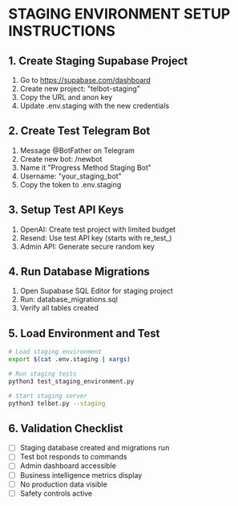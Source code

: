 
# STAGING ENVIRONMENT SETUP INSTRUCTIONS

## 1. Create Staging Supabase Project
1. Go to https://supabase.com/dashboard
2. Create new project: "telbot-staging"
3. Copy the URL and anon key
4. Update .env.staging with the new credentials

## 2. Create Test Telegram Bot
1. Message @BotFather on Telegram
2. Create new bot: /newbot
3. Name it "Progress Method Staging Bot"
4. Username: "your_staging_bot"
5. Copy the token to .env.staging

## 3. Setup Test API Keys
1. OpenAI: Create test project with limited budget
2. Resend: Use test API key (starts with re_test_)
3. Admin API: Generate secure random key

## 4. Run Database Migrations
1. Open Supabase SQL Editor for staging project
2. Run: database_migrations.sql
3. Verify all tables created

## 5. Load Environment and Test
```bash
# Load staging environment
export $(cat .env.staging | xargs)

# Run staging tests
python3 test_staging_environment.py

# Start staging server
python3 telbot.py --staging
```

## 6. Validation Checklist
- [ ] Staging database created and migrations run
- [ ] Test bot responds to commands
- [ ] Admin dashboard accessible
- [ ] Business intelligence metrics display
- [ ] No production data visible
- [ ] Safety controls active
